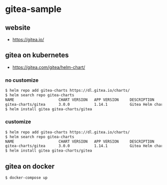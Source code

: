 # gitea-sample

## website

- https://gitea.io/

## gitea on kubernetes

- https://gitea.com/gitea/helm-chart/

### no customize

```bash
$ helm repo add gitea-charts https://dl.gitea.io/charts/
$ helm search repo gitea-charts
NAME                    CHART VERSION   APP VERSION     DESCRIPTION
gitea-charts/gitea      3.0.0           1.14.1          Gitea Helm chart for Kubernetes
$ helm install gitea gitea-charts/gitea
```

### customize

```bash
$ helm repo add gitea-charts https://dl.gitea.io/charts/
$ helm search repo gitea-charts
NAME                    CHART VERSION   APP VERSION     DESCRIPTION
gitea-charts/gitea      3.0.0           1.14.1          Gitea Helm chart for Kubernetes
$ helm install gitea gitea-charts/gitea


```

## gitea on docker

```bash
$ docker-compose up
```
